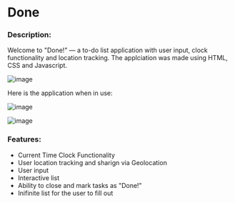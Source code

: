 # Done

### Description:
Welcome to "Done!" — a to-do list application with user input, clock functionality and location tracking. The applciation was made using HTML, CSS and Javascript.

![image](https://user-images.githubusercontent.com/111328484/212579264-e91e1a98-6107-4cef-ba5a-394b563344c9.png)

Here is the application when in use:


![image](https://user-images.githubusercontent.com/111328484/212579367-923ac4b5-5ac9-4f56-a677-761d6f9ef200.png)

![image](https://user-images.githubusercontent.com/111328484/212580944-5ec9616c-0926-4348-acff-aee3ef52bf3f.png)


### Features:
+ Current Time Clock Functionality
+ User location tracking and sharign via Geolocation
+ User input 
+ Interactive list
+ Ability to close and mark tasks as "Done!"
+ Inifinite list for the user to fill out
